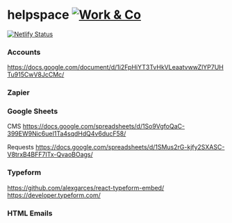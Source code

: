 # helpspace [![Work & Co](https://badgen.now.sh/badge/%E2%98%85%E2%98%85/work.co/f33)](https://work.co)

[![Netlify Status](https://api.netlify.com/api/v1/badges/95f05a13-c322-4e6a-8592-43b0cc1569ee/deploy-status)](https://app.netlify.com/sites/helpspace/deploys)

### Accounts

https://docs.google.com/document/d/1i2FpHiYT3TvHkVLeaatvwwZlYP7UHTu915CwV8JcCMc/

### Zapier

### Google Sheets

CMS
https://docs.google.com/spreadsheets/d/1So9VgfoQaC-399EW9Nic6ueI1Ta4sqdHdQ4v6ducF58/

Requests
https://docs.google.com/spreadsheets/d/1SMus2rG-kjfy2SXASC-V8trxB4BFF7ITx-QvaoBOags/

### Typeform

https://github.com/alexgarces/react-typeform-embed/
https://developer.typeform.com/

### HTML Emails
